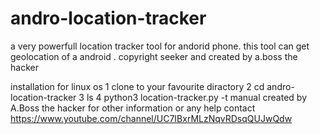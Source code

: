 # andro-location-tracker
a very powerfull location tracker tool for andorid phone. this tool can get geolocation of a android . copyright seeker and created by a.boss the hacker

installation for linux os
1 clone to  your favourite diractory 
2 cd andro-location-tracker
3 ls
4 python3 location-tracker.py -t manual
 created by A.Boss the hacker for other information or any help  contact 
 https://www.youtube.com/channel/UC7IBxrMLzNqvRDsqQUJwQdw
